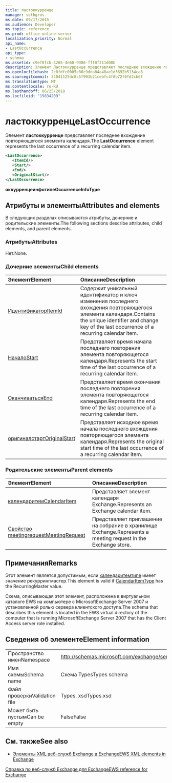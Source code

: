 ```yaml
---
title: ластоккурренце
manager: sethgros
ms.date: 09/17/2015
ms.audience: Developer
ms.topic: reference
ms.prod: office-online-server
localization_priority: Normal
api_name:
- LastOccurrence
api_type:
- schema
ms.assetid: c9ef0fcb-4265-4e60-9986-fff0f211d00b
description: Элемент Ластоккурренце представляет последнее вхождение повторяющегося элемента календаря.
ms.openlocfilehash: 2c8fdfc0005e86c9dda84a48ae1d3692b5134ca8
ms.sourcegitcommit: 34041125dc8c5f993b21cebfc4f8b72f0fd2cb6f
ms.translationtype: MT
ms.contentlocale: ru-RU
ms.lasthandoff: 06/25/2018
ms.locfileid: "19834209"
---
```

# <a name="lastoccurrence"></a><span data-ttu-id="d9d3f-103">ластоккурренце</span><span class="sxs-lookup"><span data-stu-id="d9d3f-103">LastOccurrence</span></span>

<span data-ttu-id="d9d3f-104">Элемент **ластоккурренце** представляет последнее вхождение повторяющегося элемента календаря.</span><span class="sxs-lookup"><span data-stu-id="d9d3f-104">The **LastOccurrence** element represents the last occurrence of a recurring calendar item.</span></span> 
  
```xml
<LastOccurrence>
   <ItemId/>
   <Start/>
   <End/>
   <OriginalStart/>
</LastOccurrence>
```

 <span data-ttu-id="d9d3f-105">**оккурренцеинфотипе**</span><span class="sxs-lookup"><span data-stu-id="d9d3f-105">**OccurrenceInfoType**</span></span>
## <a name="attributes-and-elements"></a><span data-ttu-id="d9d3f-106">Атрибуты и элементы</span><span class="sxs-lookup"><span data-stu-id="d9d3f-106">Attributes and elements</span></span>

<span data-ttu-id="d9d3f-107">В следующих разделах описываются атрибуты, дочерние и родительские элементы.</span><span class="sxs-lookup"><span data-stu-id="d9d3f-107">The following sections describe attributes, child elements, and parent elements.</span></span>
  
### <a name="attributes"></a><span data-ttu-id="d9d3f-108">Атрибуты</span><span class="sxs-lookup"><span data-stu-id="d9d3f-108">Attributes</span></span>

<span data-ttu-id="d9d3f-109">Нет.</span><span class="sxs-lookup"><span data-stu-id="d9d3f-109">None.</span></span>
  
### <a name="child-elements"></a><span data-ttu-id="d9d3f-110">Дочерние элементы</span><span class="sxs-lookup"><span data-stu-id="d9d3f-110">Child elements</span></span>

|<span data-ttu-id="d9d3f-111">**Элемент**</span><span class="sxs-lookup"><span data-stu-id="d9d3f-111">**Element**</span></span>|<span data-ttu-id="d9d3f-112">**Описание**</span><span class="sxs-lookup"><span data-stu-id="d9d3f-112">**Description**</span></span>|
|:-----|:-----|
|[<span data-ttu-id="d9d3f-113">Идентификатор</span><span class="sxs-lookup"><span data-stu-id="d9d3f-113">ItemId</span></span>](itemid.md) <br/> |<span data-ttu-id="d9d3f-114">Содержит уникальный идентификатор и ключ изменения последнего вхождения повторяющегося элемента календаря.</span><span class="sxs-lookup"><span data-stu-id="d9d3f-114">Contains the unique identifier and change key of the last occurrence of a recurring calendar item.</span></span>  <br/> |
|[<span data-ttu-id="d9d3f-115">Начало</span><span class="sxs-lookup"><span data-stu-id="d9d3f-115">Start</span></span>](start.md) <br/> |<span data-ttu-id="d9d3f-116">Представляет время начала последнего повторения элемента повторяющегося календаря.</span><span class="sxs-lookup"><span data-stu-id="d9d3f-116">Represents the start time of the last occurrence of a recurring calendar item.</span></span>  <br/> |
|[<span data-ttu-id="d9d3f-117">Оканчиваться</span><span class="sxs-lookup"><span data-stu-id="d9d3f-117">End </span></span>](end-ex15websvcsotherref.md) <br/> |<span data-ttu-id="d9d3f-118">Представляет время окончания последнего повторения элемента повторяющегося календаря.</span><span class="sxs-lookup"><span data-stu-id="d9d3f-118">Represents the end time of the last occurrence of a recurring calendar item.</span></span>  <br/> |
|[<span data-ttu-id="d9d3f-119">оригиналстарт</span><span class="sxs-lookup"><span data-stu-id="d9d3f-119">OriginalStart</span></span>](originalstart.md) <br/> |<span data-ttu-id="d9d3f-120">Представляет исходное время начала последнего вхождения повторяющегося элемента календаря.</span><span class="sxs-lookup"><span data-stu-id="d9d3f-120">Represents the original start time of the last occurrence of a recurring calendar item.</span></span>  <br/> |
   
### <a name="parent-elements"></a><span data-ttu-id="d9d3f-121">Родительские элементы</span><span class="sxs-lookup"><span data-stu-id="d9d3f-121">Parent elements</span></span>

|<span data-ttu-id="d9d3f-122">**Элемент**</span><span class="sxs-lookup"><span data-stu-id="d9d3f-122">**Element**</span></span>|<span data-ttu-id="d9d3f-123">**Описание**</span><span class="sxs-lookup"><span data-stu-id="d9d3f-123">**Description**</span></span>|
|:-----|:-----|
|[<span data-ttu-id="d9d3f-124">календаритем</span><span class="sxs-lookup"><span data-stu-id="d9d3f-124">CalendarItem</span></span>](calendaritem.md) <br/> |<span data-ttu-id="d9d3f-125">Представляет элемент календаря Exchange.</span><span class="sxs-lookup"><span data-stu-id="d9d3f-125">Represents an Exchange calendar item.</span></span>  <br/> |
|[<span data-ttu-id="d9d3f-126">Свойство meetingrequest</span><span class="sxs-lookup"><span data-stu-id="d9d3f-126">MeetingRequest</span></span>](meetingrequest.md) <br/> |<span data-ttu-id="d9d3f-127">Представляет приглашение на собрание в хранилище Exchange.</span><span class="sxs-lookup"><span data-stu-id="d9d3f-127">Represents a meeting request in the Exchange store.</span></span>  <br/> |
   
## <a name="remarks"></a><span data-ttu-id="d9d3f-128">Примечания</span><span class="sxs-lookup"><span data-stu-id="d9d3f-128">Remarks</span></span>

<span data-ttu-id="d9d3f-129">Этот элемент является допустимым, если [календаритемтипе](calendaritemtype.md) имеет значение рекуррингмастер.</span><span class="sxs-lookup"><span data-stu-id="d9d3f-129">This element is valid if [CalendarItemType](calendaritemtype.md) has the RecurringMaster value.</span></span> 
  
<span data-ttu-id="d9d3f-130">Схема, описывающая этот элемент, расположена в виртуальном каталоге EWS на компьютере с MicrosoftExchange Server 2007 и установленной ролью сервера клиентского доступа.</span><span class="sxs-lookup"><span data-stu-id="d9d3f-130">The schema that describes this element is located in the EWS virtual directory of the computer that is running MicrosoftExchange Server 2007 that has the Client Access server role installed.</span></span>
  
## <a name="element-information"></a><span data-ttu-id="d9d3f-131">Сведения об элементе</span><span class="sxs-lookup"><span data-stu-id="d9d3f-131">Element information</span></span>

|||
|:-----|:-----|
|<span data-ttu-id="d9d3f-132">Пространство имен</span><span class="sxs-lookup"><span data-stu-id="d9d3f-132">Namespace</span></span>  <br/> |http://schemas.microsoft.com/exchange/services/2006/types  <br/> |
|<span data-ttu-id="d9d3f-133">Имя схемы</span><span class="sxs-lookup"><span data-stu-id="d9d3f-133">Schema name</span></span>  <br/> |<span data-ttu-id="d9d3f-134">Схема Types</span><span class="sxs-lookup"><span data-stu-id="d9d3f-134">Types schema</span></span>  <br/> |
|<span data-ttu-id="d9d3f-135">Файл проверки</span><span class="sxs-lookup"><span data-stu-id="d9d3f-135">Validation file</span></span>  <br/> |<span data-ttu-id="d9d3f-136">Types. xsd</span><span class="sxs-lookup"><span data-stu-id="d9d3f-136">Types.xsd</span></span>  <br/> |
|<span data-ttu-id="d9d3f-137">Может быть пустым</span><span class="sxs-lookup"><span data-stu-id="d9d3f-137">Can be empty</span></span>  <br/> |<span data-ttu-id="d9d3f-138">False</span><span class="sxs-lookup"><span data-stu-id="d9d3f-138">False</span></span>  <br/> |
   
## <a name="see-also"></a><span data-ttu-id="d9d3f-139">См. также</span><span class="sxs-lookup"><span data-stu-id="d9d3f-139">See also</span></span>



- [<span data-ttu-id="d9d3f-140">Элементы XML веб-служб Exchange в Exchange</span><span class="sxs-lookup"><span data-stu-id="d9d3f-140">EWS XML elements in Exchange</span></span>](ews-xml-elements-in-exchange.md)
  
[<span data-ttu-id="d9d3f-141">Справка по веб-служб Exchange для Exchange</span><span class="sxs-lookup"><span data-stu-id="d9d3f-141">EWS reference for Exchange</span></span>](ews-reference-for-exchange.md)

